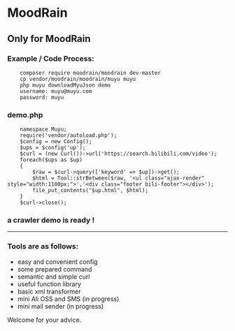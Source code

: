 MoodRain
================
Only for MoodRain
------------
### Example / Code Process:
		composer require moodrain/moodrain dev-master
		cp vendor/moodrain/moodrain/muyu muyu
		php muyu downloadMyuJson demo
		username: muyu@muyu.com
		password: muyu
		
### demo.php

		namespace Muyu;
		require('vendor/autoload.php');
		$config = new Config();
		$ups = $config('up');
		$curl = (new Curl())->url('https://search.bilibili.com/video');
		foreach($ups as $up)
		{
		    $raw = $curl->query(['keyword' => $up])->get();
		    $html = Tool::strBetween($raw, '<ul class="ajax-render" style="width:1100px;">','<div class="footer bili-footer"></div>');
		    file_put_contents("$up.html", $html);
		}
		$curl->close();

### a crawler demo is ready !
----------
### Tools are as follows:
* easy and convenient config
* some prepared command
* semantic and simple curl
* useful function library
* basic xml transformer 
* mini Ali OSS and SMS (in progress)
* mini mail sender (in progress)

Welcome for your advice.